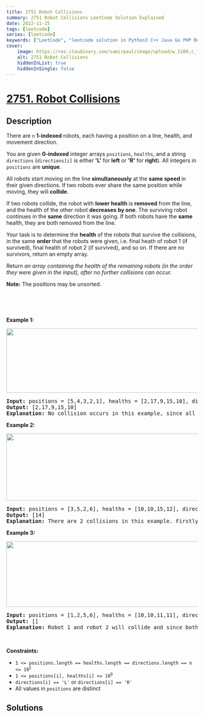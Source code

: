 ```yaml
---
title: 2751 Robot Collisions
summary: 2751 Robot Collisions LeetCode Solution Explained
date: 2022-11-25
tags: [leetcode]
series: [leetcode]
keywords: ["LeetCode", "leetcode solution in Python3 C++ Java Go PHP Ruby Swift TypeScript Rust C# JavaScript C", "2751 Robot Collisions LeetCode Solution Explained in all languages"]
cover:
    image: https://res.cloudinary.com/samirpaul/image/upload/w_1100,c_fit,co_rgb:FFFFFF,l_text:Arial_75_bold:2751 Robot Collisions - Solution Explained/problem-solving.webp
    alt: 2751 Robot Collisions
    hiddenInList: true
    hiddenInSingle: false
---
```



# [2751. Robot Collisions](https://leetcode.com/problems/robot-collisions)


## Description

<p>There are <code>n</code> <strong>1-indexed</strong> robots, each having a position on a line, health, and movement direction.</p>

<p>You are given <strong>0-indexed</strong> integer arrays <code>positions</code>, <code>healths</code>, and a string <code>directions</code> (<code>directions[i]</code> is either <strong>&#39;L&#39;</strong> for <strong>left</strong> or <strong>&#39;R&#39;</strong> for <strong>right</strong>). All integers in <code>positions</code> are <strong>unique</strong>.</p>

<p>All robots start moving on the line<strong> simultaneously</strong> at the <strong>same speed </strong>in their given directions. If two robots ever share the same position while moving, they will <strong>collide</strong>.</p>

<p>If two robots collide, the robot with <strong>lower health</strong> is <strong>removed</strong> from the line, and the health of the other robot <strong>decreases</strong> <strong>by one</strong>. The surviving robot continues in the <strong>same</strong> direction it was going. If both robots have the <strong>same</strong> health, they are both<strong> </strong>removed from the line.</p>

<p>Your task is to determine the <strong>health</strong> of the robots that survive the collisions, in the same <strong>order </strong>that the robots were given,<strong> </strong>i.e. final heath of robot 1 (if survived), final health of robot 2 (if survived), and so on. If there are no survivors, return an empty array.</p>

<p>Return <em>an array containing the health of the remaining robots (in the order they were given in the input), after no further collisions can occur.</em></p>

<p><strong>Note:</strong> The positions may be unsorted.</p>

<div class="notranslate" style="all: initial;">&nbsp;</div>

<p>&nbsp;</p>
<p><strong class="example">Example 1:</strong></p>

<p><img height="169" src="https://fastly.jsdelivr.net/gh/doocs/leetcode@main/solution/2700-2799/2751.Robot%20Collisions/images/image-20230516011718-12.png" width="808" /></p>

<pre>
<strong>Input:</strong> positions = [5,4,3,2,1], healths = [2,17,9,15,10], directions = &quot;RRRRR&quot;
<strong>Output:</strong> [2,17,9,15,10]
<strong>Explanation:</strong> No collision occurs in this example, since all robots are moving in the same direction. So, the health of the robots in order from the first robot is returned, [2, 17, 9, 15, 10].
</pre>

<p><strong class="example">Example 2:</strong></p>

<p><img height="176" src="https://fastly.jsdelivr.net/gh/doocs/leetcode@main/solution/2700-2799/2751.Robot%20Collisions/images/image-20230516004433-7.png" width="717" /></p>

<pre>
<strong>Input:</strong> positions = [3,5,2,6], healths = [10,10,15,12], directions = &quot;RLRL&quot;
<strong>Output:</strong> [14]
<strong>Explanation:</strong> There are 2 collisions in this example. Firstly, robot 1 and robot 2 will collide, and since both have the same health, they will be removed from the line. Next, robot 3 and robot 4 will collide and since robot 4&#39;s health is smaller, it gets removed, and robot 3&#39;s health becomes 15 - 1 = 14. Only robot 3 remains, so we return [14].
</pre>

<p><strong class="example">Example 3:</strong></p>

<p><img height="172" src="https://fastly.jsdelivr.net/gh/doocs/leetcode@main/solution/2700-2799/2751.Robot%20Collisions/images/image-20230516005114-9.png" width="732" /></p>

<pre>
<strong>Input:</strong> positions = [1,2,5,6], healths = [10,10,11,11], directions = &quot;RLRL&quot;
<strong>Output:</strong> []
<strong>Explanation:</strong> Robot 1 and robot 2 will collide and since both have the same health, they are both removed. Robot 3 and 4 will collide and since both have the same health, they are both removed. So, we return an empty array, [].</pre>

<p>&nbsp;</p>
<p><strong>Constraints:</strong></p>

<ul>
	<li><code>1 &lt;= positions.length == healths.length == directions.length == n &lt;= 10<sup>5</sup></code></li>
	<li><code>1 &lt;= positions[i], healths[i] &lt;= 10<sup>9</sup></code></li>
	<li><code>directions[i] == &#39;L&#39;</code> or <code>directions[i] == &#39;R&#39;</code></li>
	<li>All values in <code>positions</code> are distinct</li>
</ul>

## Solutions

<!-- end -->
